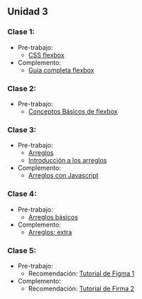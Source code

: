 ## Unidad 3
### Clase 1: 
* Pre-trabajo:
  * [CSS flexbox](https://www.w3schools.com/css/css3_flexbox.asp)
* Complemento:
  * [Guia completa flexbox](https://css-tricks.com/snippets/css/a-guide-to-flexbox/)  

### Clase 2:
* Pre-trabajo:
  * [Conceptos Básicos de flexbox](https://developer.mozilla.org/es/docs/Web/CSS/CSS_Flexible_Box_Layout/Basic_Concepts_of_Flexbox)

### Clase 3:
* Pre-trabajo:
  * [Arreglos](https://www.youtube.com/watch?v=-hLSzYr3z44)
  * [Introducción a los arreglos](https://curriculum.laboratoria.la/es/topics/javascript/04-arrays/01-arrays)
* Complemento:
  * [Arreglos con Javascript](https://www.w3schools.com/js/js_arrays.asp)

### Clase 4:
* Pre-trabajo:
  * [Arreglos básicos](https://www.youtube.com/watch?v=yw_ROo9Sdfc)
* Complemento:
  * [Arreglos: extra](https://www.youtube.com/watch?v=01_D0Doctp8) 

### Clase 5: 
* Pre-trabajo:
  * Recomendación: [Tutorial de Figma 1](https://www.youtube.com/watch?v=D56hs0Twfco)
* Complemento:
  * Recomendación: [Tutorial de Firma 2](https://www.youtube.com/watch?v=pS77UPHEWrA&list=PLQgVtkPk0Kahgg2RChS8SnioAtGmrGLj5) 

